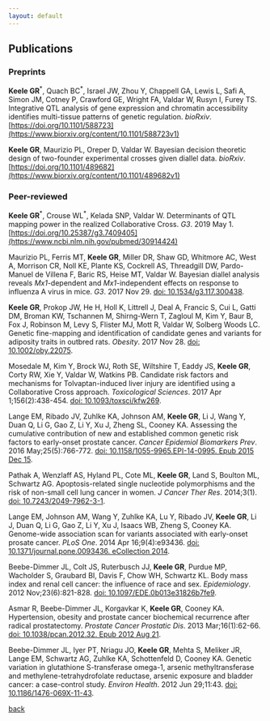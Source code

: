 ```yaml
---
layout: default
---
```

## Publications

### Preprints

**Keele GR**<sup>\*</sup>, Quach BC<sup>\*</sup>, Israel JW, Zhou Y, Chappell GA, Lewis L, Safi A, Simon JM, Cotney P, Crawford GE, Wright FA, Valdar W, Rusyn I, Furey TS. Integrative QTL analysis of gene expression and chromatin accessibility identifies multi-tissue patterns of genetic regulation. *bioRxiv*. [https://doi.org/10.1101/588723](https://www.biorxiv.org/content/10.1101/588723v1) 

**Keele GR**, Maurizio PL, Oreper D, Valdar W. Bayesian decision theoretic design of two-founder experimental crosses given diallel data. *bioRxiv*. [https://doi.org/10.1101/489682](https://www.biorxiv.org/content/10.1101/489682v1)

### Peer-reviewed

**Keele GR**<sup>\*</sup>, Crouse WL<sup>\*</sup>, Kelada SNP, Valdar W. Determinants of QTL mapping power in the realized Collaborative Cross. *G3*. 2019 May 1. [https://doi.org/10.25387/g3.7409405](https://www.ncbi.nlm.nih.gov/pubmed/30914424)

Maurizio PL, Ferris MT, **Keele GR**, Miller DR, Shaw GD, Whitmore AC, West A, Morrison CR, Noll KE, Plante KS, Cockrell AS, Threadgill DW, Pardo-Manuel de Villena F, Baric RS, Heise MT, Valdar W. Bayesian diallel analysis reveals *Mx1*-dependent and *Mx1*-independent effects on response to influenza A virus in mice. *G3*. 2017 Nov 29. [doi: 10.1534/g3.117.300438](https://www.ncbi.nlm.nih.gov/pubmed/29187420).

**Keele GR**, Prokop JW, He H, Holl K, Littrell J, Deal A, Francic S, Cui L, Gatti DM, Broman KW, Tschannen M, Shirng-Wern T, Zagloul M, Kim Y, Baur B, Fox J, Robinson M, Levy S, Flister MJ, Mott R, Valdar W, Solberg Woods LC. Genetic fine-mapping and identification of candidate genes and variants for adiposity traits in outbred rats. *Obesity*. 2017 Nov 28. [doi: 10.1002/oby.22075](https://www.ncbi.nlm.nih.gov/pubmed/29193816).

Mosedale M, Kim Y, Brock WJ, Roth SE, Wiltshire T, Eaddy JS, **Keele GR**, Corty RW, Xie Y, Valdar W, Watkins PB. Candidate risk factors and mechanisms for Tolvaptan-induced liver injury are identified using a Collaborative Cross approach. *Toxicological Sciences*. 2017 Apr 1;156(2):438-454. [doi: 10.1093/toxsci/kfw269](https://academic.oup.com/toxsci/article/156/2/438/2938083).

Lange EM, Ribado JV, Zuhlke KA, Johnson AM, **Keele GR**, Li J, Wang Y, Duan Q, Li G, Gao Z, Li Y, Xu J, Zheng SL, Cooney KA. Assessing the cumulative contribution of new and established common genetic risk factors to early-onset prostate cancer. *Cancer Epidemiol Biomarkers Prev*. 2016 May;25(5):766-772. [doi: 10.1158/1055-9965.EPI-14-0995. Epub 2015 Dec 15](https://cebp.aacrjournals.org/content/25/5/766.long).

Pathak A, Wenzlaff AS, Hyland PL, Cote ML, **Keele GR**, Land S, Boulton ML, Schwartz AG. Apoptosis-related single nucleotide polymorphisms and the risk of non-small cell lung cancer in women. *J Cancer Ther Res*. 2014;3(1). [doi: 10.7243/2049-7962-3-1](https://www.ncbi.nlm.nih.gov/pmc/articles/PMC4002173/).

Lange EM, Johnson AM, Wang Y, Zuhlke KA, Lu Y, Ribado JV, **Keele GR**, Li J, Duan Q, Li G, Gao Z, Li Y, Xu J, Isaacs WB, Zheng S, Cooney KA. Genome-wide association scan for variants associated with early-onset prosate cancer. *PLoS One*. 2014 Apr 16;9(4):e93436. [doi: 10.1371/journal.pone.0093436. eCollection 2014](https://journals.plos.org/plosone/article?id=10.1371/journal.pone.0093436).

Beebe-Dimmer JL, Colt JS, Ruterbusch JJ, **Keele GR**, Purdue MP, Wacholder S, Graubard BI, Davis F, Chow WH, Schwartz KL. Body mass index and renal cell cancer: the influence of race and sex. *Epidemiology*. 2012 Nov;23(6):821-828. [doi: 10.1097/EDE.0b013e31826b7fe9](https://insights.ovid.com/pubmed?pmid=23007040).

Asmar R, Beebe-Dimmer JL, Korgavkar K, **Keele GR**, Cooney KA. Hypertension, obesity and prostate cancer biochemical recurrence after radical prostatectomy. *Prostate Cancer Prostatic Dis*. 2013 Mar;16(1):62-66. [doi: 10.1038/pcan.2012.32. Epub 2012 Aug 21](https://www.nature.com/articles/pcan201232).

Beebe-Dimmer JL, Iyer PT, Nriagu JO, **Keele GR**, Mehta S, Meliker JR, Lange EM, Schwartz AG, Zuhlke KA, Schottenfeld D, Cooney KA. Genetic variation in glutathione S-transferase omega-1, arsenic methyltransferase and methylene-tetrahydrofolate reductase, arsenic exposure and bladder cancer: a case-control study. *Environ Health*. 2012 Jun 29;11:43. [doi: 10.1186/1476-069X-11-43](https://ehjournal.biomedcentral.com/articles/10.1186/1476-069X-11-43).

[back](./)
